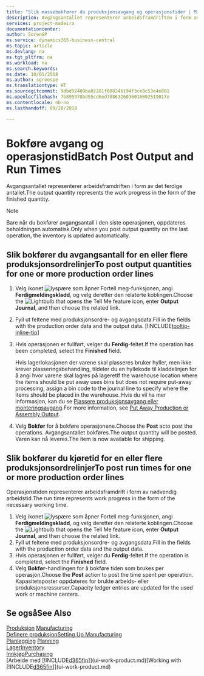 ```yaml
---
title: "Slik massebokfører du produksjonsavgang og operasjonstider | Microsoft-dokumentasjon"
description: Avgangsantallet representerer arbeidsframdriften i form av det ferdige antallet.
services: project-madeira
documentationcenter: 
author: SorenGP
ms.service: dynamics365-business-central
ms.topic: article
ms.devlang: na
ms.tgt_pltfrm: na
ms.workload: na
ms.search.keywords: 
ms.date: 10/01/2018
ms.author: sgroespe
ms.translationtype: HT
ms.sourcegitcommit: 9dbd92409ba02281f008246194f3ce0c53e4e001
ms.openlocfilehash: 7b895978bd55cd6ed7086326036016002519817e
ms.contentlocale: nb-no
ms.lasthandoff: 09/28/2018

---
```

# <a name="batch-post-output-and-run-times"></a><span data-ttu-id="0eb2e-103">Bokføre avgang og operasjonstid</span><span class="sxs-lookup"><span data-stu-id="0eb2e-103">Batch Post Output and Run Times</span></span>
<span data-ttu-id="0eb2e-104">Avgangsantallet representerer arbeidsframdriften i form av det ferdige antallet.</span><span class="sxs-lookup"><span data-stu-id="0eb2e-104">The output quantity represents the work progress in the form of the finished quantity.</span></span>  

> [!NOTE]
> <span data-ttu-id="0eb2e-105">Bare når du bokfører avgangsantall i den siste operasjonen, oppdateres beholdningen automatisk.</span><span class="sxs-lookup"><span data-stu-id="0eb2e-105">Only when you post output quantity on the last operation, the inventory is updated automatically.</span></span>  

## <a name="to-post-output-quantities-for-one-or-more-production-order-lines"></a><span data-ttu-id="0eb2e-106">Slik bokfører du avgangsantall for en eller flere produksjonsordrelinjer</span><span class="sxs-lookup"><span data-stu-id="0eb2e-106">To post output quantities for one or more production order lines</span></span>
1. <span data-ttu-id="0eb2e-107">Velg ikonet ![lyspære som åpner Fortell meg-funksjonen](media/ui-search/search_small.png "Fortell hva du vil gjøre"), angi **Ferdigmeldingskladd**, og velg deretter den relaterte koblingen.</span><span class="sxs-lookup"><span data-stu-id="0eb2e-107">Choose the ![Lightbulb that opens the Tell Me feature](media/ui-search/search_small.png "Tell me what you want to do") icon, enter **Output Journal**, and then choose the related link.</span></span>  
2. <span data-ttu-id="0eb2e-108">Fyll ut feltene med produksjonsordre- og avgangsdata.</span><span class="sxs-lookup"><span data-stu-id="0eb2e-108">Fill in the fields with the production order data and the output data.</span></span> [!INCLUDE[tooltip-inline-tip](includes/tooltip-inline-tip_md.md)]
3. <span data-ttu-id="0eb2e-109">Hvis operasjonen er fullført, velger du **Ferdig**-feltet.</span><span class="sxs-lookup"><span data-stu-id="0eb2e-109">If the operation has been completed, select the **Finished** field.</span></span>  

    <span data-ttu-id="0eb2e-110">Hvis lagerlokasjonen der varene skal plasseres bruker hyller, men ikke krever plasseringsbehandling,  tildeler du en hyllekode til kladdelinjen for å angi hvor varene skal lagres på lageret</span><span class="sxs-lookup"><span data-stu-id="0eb2e-110">If the warehouse location where the items should be put away uses bins but does not require put-away processing,  assign a bin code to the journal line to specify where the items should be placed in the warehouse.</span></span> <span data-ttu-id="0eb2e-111">Hvis du vil ha mer informasjon, kan du se [Plassere produksjonsavgang eller monteringsavgang](warehouse-how-to-put-away-production-output.md).</span><span class="sxs-lookup"><span data-stu-id="0eb2e-111">For more information, see [Put Away Production or Assembly Output](warehouse-how-to-put-away-production-output.md).</span></span>  

4. <span data-ttu-id="0eb2e-112">Velg **Bokfør** for å bokføre operasjonene.</span><span class="sxs-lookup"><span data-stu-id="0eb2e-112">Choose the **Post** acto post the operations.</span></span> <span data-ttu-id="0eb2e-113">Avgangsantallet bokføres.</span><span class="sxs-lookup"><span data-stu-id="0eb2e-113">The output quantity will be posted.</span></span> <span data-ttu-id="0eb2e-114">Varen kan nå leveres.</span><span class="sxs-lookup"><span data-stu-id="0eb2e-114">The item is now available for shipping.</span></span>  

## <a name="to-post-run-times-for-one-or-more-production-order-lines"></a><span data-ttu-id="0eb2e-115">Slik bokfører du kjøretid for en eller flere produksjonsordrelinjer</span><span class="sxs-lookup"><span data-stu-id="0eb2e-115">To post run times for one or more production order lines</span></span>
<span data-ttu-id="0eb2e-116">Operasjonstiden representerer arbeidsframdrift i form av nødvendig arbeidstid.</span><span class="sxs-lookup"><span data-stu-id="0eb2e-116">The run time represents work progress in the form of the necessary working time.</span></span>    

1.  <span data-ttu-id="0eb2e-117">Velg ikonet ![lyspære som åpner Fortell meg-funksjonen](media/ui-search/search_small.png "Fortell hva du vil gjøre"), angi **Ferdigmeldingskladd**, og velg deretter den relaterte koblingen.</span><span class="sxs-lookup"><span data-stu-id="0eb2e-117">Choose the ![Lightbulb that opens the Tell Me feature](media/ui-search/search_small.png "Tell me what you want to do") icon, enter **Output Journal**, and then choose the related link.</span></span>  
2. <span data-ttu-id="0eb2e-118">Fyll ut feltene med produksjonsordre- og avgangsdata.</span><span class="sxs-lookup"><span data-stu-id="0eb2e-118">Fill in the fields with the production order data and the output data.</span></span>  
3.  <span data-ttu-id="0eb2e-119">Hvis operasjonen er fullført, velger du **Ferdig**-feltet.</span><span class="sxs-lookup"><span data-stu-id="0eb2e-119">If the operation is completed, select the **Finished** field.</span></span>  
4. <span data-ttu-id="0eb2e-120">Velg **Bokfør**-handlingen for å bokføre tiden som brukes per operasjon.</span><span class="sxs-lookup"><span data-stu-id="0eb2e-120">Choose the **Post** action to post the time spent per operation.</span></span> <span data-ttu-id="0eb2e-121">Kapasitetsposter oppdateres for brukte arbeids- eller produksjonsressurser.</span><span class="sxs-lookup"><span data-stu-id="0eb2e-121">Capacity ledger entries are updated for the used work or machine centers.</span></span>

## <a name="see-also"></a><span data-ttu-id="0eb2e-122">Se også</span><span class="sxs-lookup"><span data-stu-id="0eb2e-122">See Also</span></span>  
<span data-ttu-id="0eb2e-123">[Produksjon](production-manage-manufacturing.md)  </span><span class="sxs-lookup"><span data-stu-id="0eb2e-123">[Manufacturing](production-manage-manufacturing.md)  </span></span>  
[<span data-ttu-id="0eb2e-124">Definere produksjon</span><span class="sxs-lookup"><span data-stu-id="0eb2e-124">Setting Up Manufacturing</span></span>](production-configure-production-processes.md)  
<span data-ttu-id="0eb2e-125">[Planlegging](production-planning.md)    </span><span class="sxs-lookup"><span data-stu-id="0eb2e-125">[Planning](production-planning.md)    </span></span>  
[<span data-ttu-id="0eb2e-126">Lager</span><span class="sxs-lookup"><span data-stu-id="0eb2e-126">Inventory</span></span>](inventory-manage-inventory.md)  
[<span data-ttu-id="0eb2e-127">Innkjøp</span><span class="sxs-lookup"><span data-stu-id="0eb2e-127">Purchasing</span></span>](purchasing-manage-purchasing.md)  
<span data-ttu-id="0eb2e-128">[Arbeide med [!INCLUDE[d365fin](includes/d365fin_md.md)]](ui-work-product.md)</span><span class="sxs-lookup"><span data-stu-id="0eb2e-128">[Working with [!INCLUDE[d365fin](includes/d365fin_md.md)]](ui-work-product.md)</span></span>

